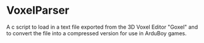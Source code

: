 # VoxelParser

A c script to load in a text file exported from the 3D Voxel Editor "Goxel" and to convert the file into a compressed version for use in ArduBoy games. 
